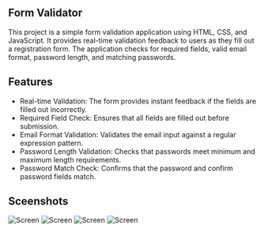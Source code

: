 ## Form Validator
This project is a simple form validation application using HTML, CSS, and JavaScript. It provides real-time validation feedback to users as they fill out a registration form. The application checks for required fields, valid email format, password length, and matching passwords.

## Features
- Real-time Validation: The form provides instant feedback if the fields are filled out incorrectly.
- Required Field Check: Ensures that all fields are filled out before submission.
- Email Format Validation: Validates the email input against a regular expression pattern.
- Password Length Validation: Checks that passwords meet minimum and maximum length requirements.
- Password Match Check: Confirms that the password and confirm password fields match.

## Sceenshots
![Screen](screenshots/screenshot_1.png)
![Screen](screenshots/screenshot_2.png)
![Screen](screenshots/screenshot_3.png)
![Screen](screenshots/screenshot_4.png)
